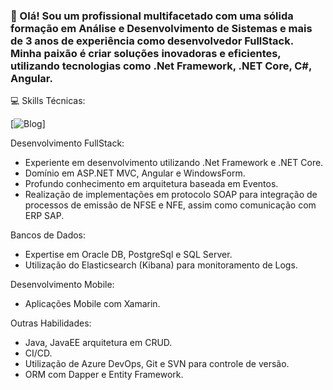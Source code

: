 ### 👋 Olá! Sou um profissional multifacetado com uma sólida formação em Análise e Desenvolvimento de Sistemas e mais de 3 anos de experiência como desenvolvedor FullStack. Minha paixão é criar soluções inovadoras e eficientes, utilizando tecnologias como .Net Framework, .NET Core, C#, Angular.

💻 Skills Técnicas:

[![Blog](https://img.shields.io/badge/C%23-239120?style=for-the-badge&logo=c-sharp&logoColor=white)]

Desenvolvimento FullStack:
* Experiente em desenvolvimento utilizando .Net Framework e .NET Core.
* Domínio em ASP.NET MVC, Angular e WindowsForm.
* Profundo conhecimento em arquitetura baseada em Eventos.
* Realização de implementações em protocolo SOAP para integração de processos de emissão de NFSE e NFE, assim como comunicação com ERP SAP.

Bancos de Dados:
* Expertise em Oracle DB, PostgreSql e SQL Server.
* Utilização do Elasticsearch (Kibana) para monitoramento de Logs.

Desenvolvimento Mobile:
* Aplicações Mobile com Xamarin.

Outras Habilidades:
* Java, JavaEE arquitetura em CRUD.
* CI/CD.
* Utilização de Azure DevOps, Git e SVN para controle de versão.
* ORM com Dapper e Entity Framework.



<!--
**EdgarHygino/EdgarHygino** is a ✨ _special_ ✨ repository because its `README.md` (this file) appears on your GitHub profile.

Here are some ideas to get you started:

- 🔭 I’m currently working on ...
- 🌱 I’m currently learning ...
- 👯 I’m looking to collaborate on ...
- 🤔 I’m looking for help with ...
- 💬 Ask me about ...
- 📫 How to reach me: ...
- 😄 Pronouns: ...
- ⚡ Fun fact: ...
-->
